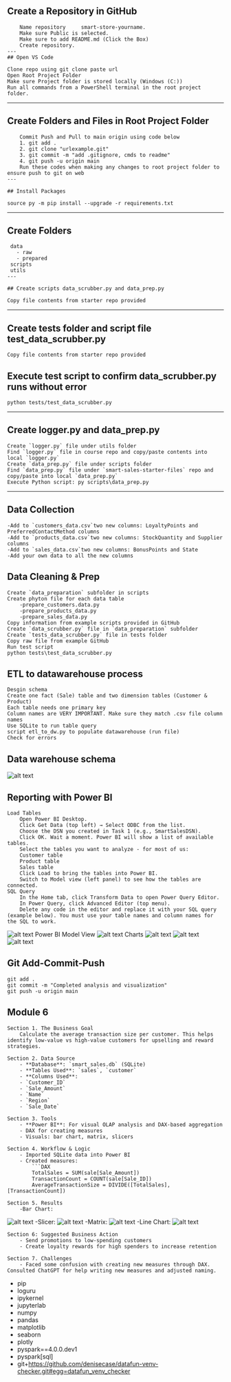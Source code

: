 ## Create a Repository in GitHub

```
    Name repository     smart-store-yourname.
    Make sure Public is selected.
    Make sure to add README.md (Click the Box)
    Create repository.
---
## Open VS Code

```

    Clone repo using git clone paste url
    Open Root Project Folder
    Make sure Project folder is stored locally (Windows (C:))
    Run all commands from a PowerShell terminal in the root project folder.
---

## Create Folders and Files in Root Project Folder

```
    Commit Push and Pull to main origin using code below
    1. git add .
    2. git clone "urlexample.git"
    3. git commit -m "add .gitignore, cmds to readme"
    4. git push -u origin main
    Run these codes when making any changes to root project folder to ensure push to git on web
---

## Install Packages

```
    source py -m pip install --upgrade -r requirements.txt
---
## Create Folders

```
 data
   - raw
   - prepared
 scripts
 utils
---

## Create scripts data_scrubber.py and data_prep.py

```
    Copy file contents from starter repo provided
---

## Create tests folder and script file test_data_scrubber.py
    Copy file contents from starter repo provided

## Execute test script to confirm data_scrubber.py runs without error

    python tests/test_data_scrubber.py
---
## Create logger.py and data_prep.py
    Create `logger.py` file under utils folder
    Find `logger.py` file in course repo and copy/paste contents into local `logger.py`
    Create `data_prep.py` file under scripts folder
    Find `data_prep.py` file under `smart-sales-starter-files` repo and copy/paste into local `data_prep.py`
    Execute Python script: py scripts\data_prep.py
---
## Data Collection
    -Add to `customers_data.csv`two new columns: LoyaltyPoints and PreferredContactMethod columns
    -Add to `products_data.csv`two new columns: StockQuantity and Supplier columns
    -Add to `sales_data.csv`two new columns: BonusPoints and State
    -Add your own data to all the new columns

## Data Cleaning & Prep
    Create `data_preparation` subfolder in scripts
    Create phyton file for each data table
        -prepare_customers.data.py
        -prepare_products_data.py
        -prepare_sales_data.py
    Copy information from example scripts provided in GitHub
    Create `data_scrubber.py` file in `data_preparation` subfolder
    Create `tests_data_scrubber.py` file in tests folder
    Copy raw file from example GitHub
    Run test script
    python tests\test_data_scrubber.py

## ETL to datawarehouse process
    Desgin schema
    Create one fact (Sale) table and two dimension tables (Customer & Product)
    Each table needs one primary key
    Column names are VERY IMPORTANT. Make sure they match .csv file column names
    Use SQLite to run table query
    script etl_to_dw.py to populate datawarehouse (run file)
    Check for errors

## Data warehouse schema
![alt text](image.png)

## Reporting with Power BI
    Load Tables
        Open Power BI Desktop.
        Click Get Data (top left) → Select ODBC from the list.
        Choose the DSN you created in Task 1 (e.g., SmartSalesDSN).
        Click OK. Wait a moment. Power BI will show a list of available tables.
        Select the tables you want to analyze - for most of us: 
        Customer table
        Product table
        Sales table
        Click Load to bring the tables into Power BI.
        Switch to Model view (left panel) to see how the tables are connected.
    SQL Query
        In the Home tab, click Transform Data to open Power Query Editor.
        In Power Query, click Advanced Editor (top menu).
        Delete any code in the editor and replace it with your SQL query (example below). You must use your table names and column names for the SQL to work. 
![alt text](image-2.png) 
    Power BI Model View
![alt text](image-1.png)
    Charts
![alt text](image-4.png) 
![alt text](image-5.png) 
![alt text](image-7.png) 

## Git Add-Commit-Push
    git add .
    git commit -m "Completed analysis and visualization"
    git push -u origin main
## Module 6
    Section 1. The Business Goal
        Calculate the average transaction size per customer. This helps identify low-value vs high-value customers for upselling and reward strategies.

    Section 2. Data Source
        - **Database**: `smart_sales.db` (SQLite)
        - **Tables Used**: `sales`, `customer`
        - **Columns Used**: 
        - `Customer_ID`
        - `Sale_Amount`
        - `Name`
        - `Region`
        - `Sale_Date`

    Section 3. Tools
        - **Power BI**: For visual OLAP analysis and DAX-based aggregation
        - DAX for creating measures
        - Visuals: bar chart, matrix, slicers

    Section 4. Workflow & Logic
        - Imported SQLite data into Power BI
        - Created measures:
            ```DAX
            TotalSales = SUM(sale[Sale_Amount])
            TransactionCount = COUNT(sale[Sale_ID])
            AverageTransactionSize = DIVIDE([TotalSales], [TransactionCount])

    Section 5. Results
        -Bar Chart: 
![alt text](image-8.png) 
        -Slicer: 
![alt text](image-9.png)
        -Matrix:
![alt text](image-10.png) 
        -Line Chart:
![alt text](image-11.png) 

    Section 6: Suggested Business Action 
        - Send promotions to low-spending customers
        - Create loyalty rewards for high spenders to increase retention
  
    Section 7. Challenges
        - Faced some confusion with creating new measures through DAX. Consulted ChatGPT for help writing new measures and adjusted naming. 

- pip
- loguru
- ipykernel
- jupyterlab
- numpy
- pandas
- matplotlib
- seaborn
- plotly
- pyspark==4.0.0.dev1
- pyspark[sql]
- git+https://github.com/denisecase/datafun-venv-checker.git#egg=datafun_venv_checker
```
